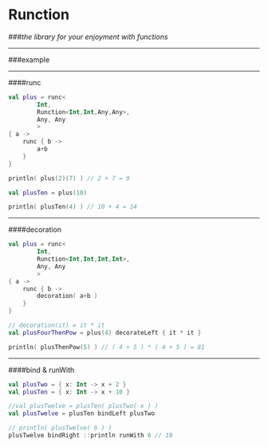 # Runction

###_the library for your enjoyment with functions_

---
###example

---
####runc
```kotlin
val plus = runc<
        Int,
        Runction<Int,Int,Any,Any>,
        Any, Any
        >
{ a ->
    runc { b ->
        a+b
    }
}

println( plus(2)(7) ) // 2 + 7 = 9

val plusTen = plus(10)

println( plusTen(4) ) // 10 + 4 = 14

```
---
####decoration
```kotlin
val plus = runc<
        Int,
        Runction<Int,Int,Int,Int>,
        Any, Any
        >
{ a ->
    runc { b ->
        decoration( a+b )
    }
}

// decoration(it) = it * it 
val plusFourThenPow = plus(4) decorateLeft { it * it }

println( plusThenPow(5) ) // ( 4 + 5 ) * ( 4 + 5 ) = 81
```
---
####bind & runWith
```kotlin
val plusTwo = { x: Int -> x + 2 }
val plusTen = { x: Int -> x + 10 }

//val plusTwelve = plusTen( plusTwo( x ) )
val plusTwelve = plusTen bindLeft plusTwo

// println( plusTwelve( 6 ) )
plusTwelve bindRight ::println runWith 6 // 18
```
